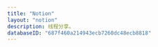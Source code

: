 ```yaml
---
title: "Notion"
layout: "notion"
description: 线程分享。
databaseID: "687f460a214943ecb7260dc48ecb8818"
---
```

